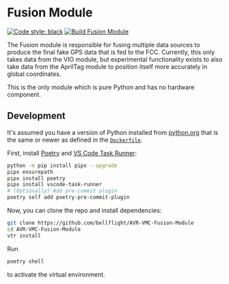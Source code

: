 # Fusion Module

[![Code style: black](https://img.shields.io/badge/code%20style-black-000000.svg)](https://github.com/psf/black)
[![Build Fusion Module](https://github.com/bellflight/AVR-VMC-Fusion-Module/actions/workflows/build.yml/badge.svg)](https://github.com/bellflight/AVR-VMC-Fusion-Module/actions/workflows/build.yml)

The Fusion module is responsible for fusing multiple data sources to produce
the final fake GPS data that is fed to the FCC. Currently, this only takes data
from the VIO module, but experimental functionality exists to also take data from
the AprilTag module to position itself more accurately in global coordinates.

This is the only module which is pure Python and has no hardware component.

## Development

It's assumed you have a version of Python installed from
[python.org](https://python.org) that is the same or newer as
defined in the [`Dockerfile`](Dockerfile).

First, install [Poetry](https://python-poetry.org/) and
[VS Code Task Runner](https://pypi.org/project/vscode-task-runner/):

```bash
python -m pip install pipx --upgrade
pipx ensurepath
pipx install poetry
pipx install vscode-task-runner
# (Optionally) Add pre-commit plugin
poetry self add poetry-pre-commit-plugin
```

Now, you can clone the repo and install dependencies:

```bash
git clone https://github.com/bellflight/AVR-VMC-Fusion-Module
cd AVR-VMC-Fusion-Module
vtr install
```

Run

```bash
poetry shell
```

to activate the virtual environment.
